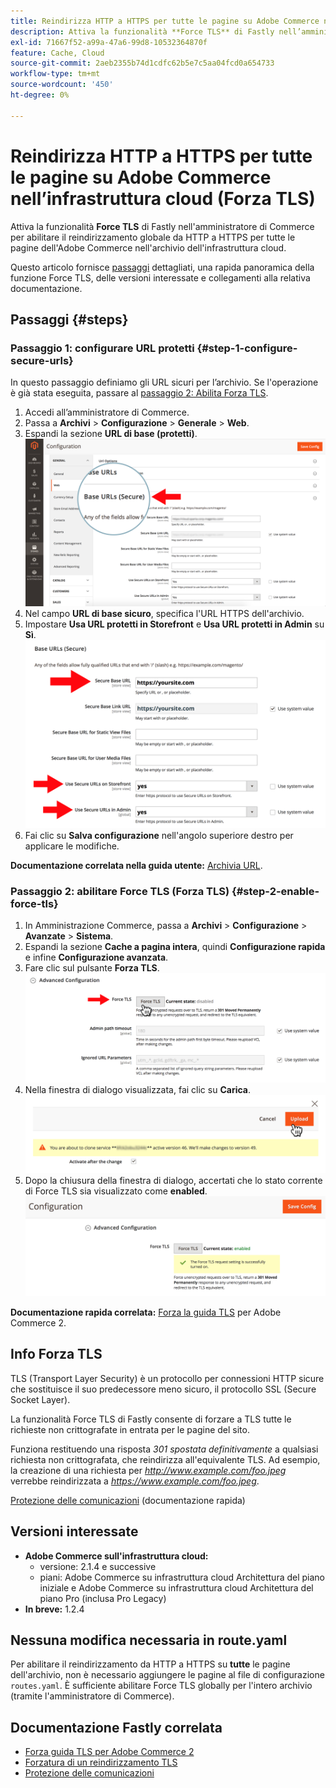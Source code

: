 ```yaml
---
title: Reindirizza HTTP a HTTPS per tutte le pagine su Adobe Commerce nell’infrastruttura cloud (Forza TLS)
description: Attiva la funzionalità **Force TLS** di Fastly nell’amministratore di Commerce per abilitare il reindirizzamento globale da HTTP a HTTPS per tutte le pagine dell’Adobe Commerce nell’archivio dell’infrastruttura cloud.
exl-id: 71667f52-a99a-47a6-99d8-10532364870f
feature: Cache, Cloud
source-git-commit: 2aeb2355b74d1cdfc62b5e7c5aa04fcd0a654733
workflow-type: tm+mt
source-wordcount: '450'
ht-degree: 0%

---
```


# Reindirizza HTTP a HTTPS per tutte le pagine su Adobe Commerce nell’infrastruttura cloud (Forza TLS)

Attiva la funzionalità **Force TLS** di Fastly nell&#39;amministratore di Commerce per abilitare il reindirizzamento globale da HTTP a HTTPS per tutte le pagine dell&#39;Adobe Commerce nell&#39;archivio dell&#39;infrastruttura cloud.

Questo articolo fornisce [passaggi](#steps) dettagliati, una rapida panoramica della funzione Force TLS, delle versioni interessate e collegamenti alla relativa documentazione.

## Passaggi {#steps}

### Passaggio 1: configurare URL protetti {#step-1-configure-secure-urls}

In questo passaggio definiamo gli URL sicuri per l’archivio. Se l&#39;operazione è già stata eseguita, passare al [passaggio 2: Abilita Forza TLS](#step-2-enable-force-tls).

1. Accedi all’amministratore di Commerce.
1. Passa a **Archivi** > **Configurazione** > **Generale** > **Web**.
1. Espandi la sezione **URL di base (protetti)**.    ![magento-admin_base-urls-secure.png](assets/magento-admin_base-urls-secure.png)
1. Nel campo **URL di base sicuro**, specifica l&#39;URL HTTPS dell&#39;archivio.
1. Impostare **Usa URL protetti in Storefront** e **Usa URL protetti in Admin** su **Sì**.    ![magento-admin_base-urls-secure-settings.png](assets/magento-admin_base-urls-secure-settings.png)
1. Fai clic su **Salva configurazione** nell&#39;angolo superiore destro per applicare le modifiche.

**Documentazione correlata nella guida utente:**   [Archivia URL](https://experienceleague.adobe.com/en/docs/commerce-admin/stores-sales/site-store/store-urls).

### Passaggio 2: abilitare Force TLS (Forza TLS) {#step-2-enable-force-tls}

1. In Amministrazione Commerce, passa a **Archivi** > **Configurazione** > **Avanzate** > **Sistema**.
1. Espandi la sezione **Cache a pagina intera**, quindi **Configurazione rapida** e infine **Configurazione avanzata**.
1. Fare clic sul pulsante **Forza TLS**.    ![magento-admin_force-tls-button.png](assets/magento-admin_force-tls-button.png)
1. Nella finestra di dialogo visualizzata, fai clic su **Carica**.    ![magento-admin_force-tls-confirm-dialog.png](assets/magento-admin_force-tls-confirmation-dialog.png)
1. Dopo la chiusura della finestra di dialogo, accertati che lo stato corrente di Force TLS sia visualizzato come **enabled**.    ![magento-admin_force-tls-enabled.png](assets/magento-admin_force-tls-enabled.png)

**Documentazione rapida correlata:**   [Forza la guida TLS](https://github.com/fastly/fastly-magento2/blob/master/Documentation/Guides/FORCE-TLS.md) per Adobe Commerce 2.

## Info Forza TLS

TLS (Transport Layer Security) è un protocollo per connessioni HTTP sicure che sostituisce il suo predecessore meno sicuro, il protocollo SSL (Secure Socket Layer).

La funzionalità Force TLS di Fastly consente di forzare a TLS tutte le richieste non crittografate in entrata per le pagine del sito.

>>
Funziona restituendo una risposta *301 spostata definitivamente* a qualsiasi richiesta non crittografata, che reindirizza all&#39;equivalente TLS. Ad esempio, la creazione di una richiesta per *http://www.example.com/foo.jpeg* verrebbe reindirizzata a *https://www.example.com/foo.jpeg*.

[Protezione delle comunicazioni](https://docs.fastly.com/guides/securing-communications/) (documentazione rapida)

## Versioni interessate

* **Adobe Commerce sull&#39;infrastruttura cloud:**
   * versione: 2.1.4 e successive
   * piani: Adobe Commerce su infrastruttura cloud Architettura del piano iniziale e Adobe Commerce su infrastruttura cloud Architettura del piano Pro (inclusa Pro Legacy)
* **In breve:** 1.2.4

## Nessuna modifica necessaria in route.yaml

Per abilitare il reindirizzamento da HTTP a HTTPS su **tutte** le pagine dell&#39;archivio, non è necessario aggiungere le pagine al file di configurazione `routes.yaml`. È sufficiente abilitare Force TLS globally per l&#39;intero archivio (tramite l&#39;amministratore di Commerce).

## Documentazione Fastly correlata

* [Forza guida TLS per Adobe Commerce 2](https://github.com/fastly/fastly-magento2/blob/master/Documentation/Guides/FORCE-TLS.md)
* [Forzatura di un reindirizzamento TLS](https://docs.fastly.com/guides/securing-communications/forcing-a-tls-redirect)
* [Protezione delle comunicazioni](https://docs.fastly.com/guides/securing-communications/)
